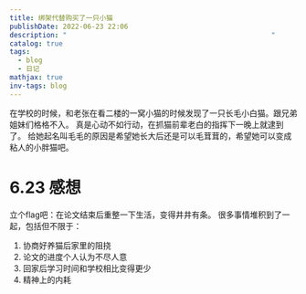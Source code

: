 ```yaml
---
title: 绑架代替购买了一只小猫
publishDate: 2022-06-23 22:06
description: "                                                  "
catalog: true
tags:
  - blog
  - 日记
mathjax: true
inv-tags: blog
---
```


在学校的时候，和老张在看二楼的一窝小猫的时候发现了一只长毛小白猫。跟兄弟姐妹们格格不入。
真是心动不如行动，在抓猫前辈老白的指挥下一晚上就逮到了。
给她起名叫毛毛的原因是希望她长大后还是可以毛茸茸的，希望她可以变成粘人的小胖猫吧。

# 6.23 感想
立个flag吧：在论文结束后重整一下生活，变得井井有条。
很多事情堆积到了一起，包括但不限于：
1. 协商好养猫后家里的阻挠
2. 论文的进度个人认为不尽人意
3. 回家后学习时间和学校相比变得更少
4. 精神上的内耗
